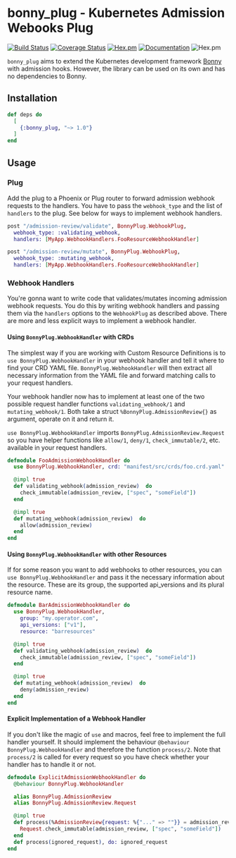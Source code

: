 # bonny_plug - Kubernetes Admission Webooks Plug

[![Build Status](https://github.com/ufirstgroup/bonny_plug/workflows/CI/badge.svg)](https://github.com/ufirstgroup/bonny_plug/actions?query=workflow%3ACI)
[![Coverage Status](https://codecov.io/gh/ufirstgroup/bonny_plug/branch/master/graph/badge.svg)](https://codecov.io/gh/ufirstgroup/bonny_plug)
[![Hex.pm](http://img.shields.io/hexpm/v/bonny_plug.svg?style=flat)](https://hex.pm/packages/bonny_plug)
[![Documentation](https://img.shields.io/badge/documentation-on%20hexdocs-green.svg)](https://hexdocs.pm/bonny_plug/)
![Hex.pm](https://img.shields.io/hexpm/l/bonny_plug.svg?style=flat)

`bonny_plug` aims to extend the Kubernetes development framework [Bonny](https://github.com/coryodaniel/bonny) with admission hooks. However, the library can
be used on its own and has no dependencies to Bonny.

## Installation

```elixir
def deps do
  [
    {:bonny_plug, "~> 1.0"}
  ]
end
```

## Usage

### Plug

Add the plug to a Phoenix or Plug router to forward admission webhook requests to the handlers. You have to pass the
`webhook_type` and the list of `handlers` to the plug. See below for ways to implement webhook handlers.

```elixir
post "/admission-review/validate", BonnyPlug.WebhookPlug,
  webhook_type: :validating_webhook,
  handlers: [MyApp.WebhookHandlers.FooResourceWebhookHandler]

post "/admission-review/mutate", BonnyPlug.WebhookPlug,
  webhook_type: :mutating_webhook,
  handlers: [MyApp.WebhookHandlers.FooResourceWebhookHandler]
```

### Webhook Handlers

You're gonna want to write code that validates/mutates incoming admission webhook requests. You do this by writing
webhook handlers and passing them via the `handlers` options to the `WebhookPlug` as described above. There are more
and less explicit ways to implement a webhook handler.

#### Using `BonnyPlug.WebhookHandler` with CRDs

The simplest way if you are working with Custom Resource Definitions is to `use BonnyPlug.WebhookHandler` in your
webhook handler and tell it where to find your CRD YAML file. `BonnyPlug.WebhookHandler` will then extract all
necessary information from the YAML file and forward matching calls to your request handlers.

Your webhook handler now has to implement at least one of the two possible request handler functions
`validating_webhook/1` and `mutating_webhook/1`. Both take a struct `%BonnyPlug.AdmissionReview{}` as argument, operate
on it and return it.

`use BonnyPlug.WebhookHandler` imports `BonnyPlug.AdmissionReview.Request` so you have helper functions like `allow/1`,
`deny/1`, `check_immutable/2`, etc. available in your request handlers.

```elixir
defmodule FooAdmissionWebhookHandler do
  use BonnyPlug.WebhookHandler, crd: "manifest/src/crds/foo.crd.yaml"

  @impl true
  def validating_webhook(admission_review)  do
    check_immutable(admission_review, ["spec", "someField"])
  end

  @impl true
  def mutating_webhook(admission_review)  do
    allow(admission_review)
  end
end
```

#### Using `BonnyPlug.WebhookHandler` with other Resources

If for some reason you want to add webhooks to other resources, you can `use BonnyPlug.WebhookHandler` and pass it the
necessary information about the resource. These are its group, the supported api_versions and its plural resource name.

```elixir
defmodule BarAdmissionWebhookHandler do
  use BonnyPlug.WebhookHandler,
    group: "my.operator.com",
    api_versions: ["v1"],
    resource: "barresources"

  @impl true
  def validating_webhook(admission_review)  do
    check_immutable(admission_review, ["spec", "someField"])
  end

  @impl true
  def mutating_webhook(admission_review)  do
    deny(admission_review)
  end
end
```

#### Explicit Implementation of a Webhook Handler

If you don't like the magic of `use` and macros, feel free to implement the full handler yourself. It should implement
the behaviour `@behaviour BonnyPlug.WebhookHandler` and therefore the function `process/2`. Note that `process/2` is
called for every request so you have check whether your handler has to handle it or not.

```elixir
defmodule ExplicitAdmissionWebhookHandler do
  @behaviour BonnyPlug.WebhookHandler

  alias BonnyPlug.AdmissionReview
  alias BonnyPlug.AdmissionReview.Request

  @impl true
  def process(%AdmissionReview{request: %{"..." => ""}} = admission_review, :validating_webhook) do
    Request.check_immutable(admission_review, ["spec", "someField"])
  end
  def process(ignored_request), do: ignored_request
end
```

